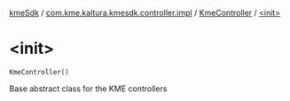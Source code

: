 [kmeSdk](../../index.md) / [com.kme.kaltura.kmesdk.controller.impl](../index.md) / [KmeController](index.md) / [&lt;init&gt;](./-init-.md)

# &lt;init&gt;

`KmeController()`

Base abstract class for the KME controllers

